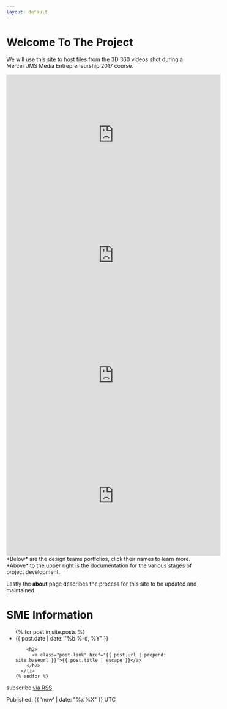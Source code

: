 ```yaml
---
layout: default
---
```


# Welcome To The Project

We will use this site to host files from the 3D 360 videos shot during a Mercer JMS Media Entrepreneurship 2017 course.

<iframe width="560" height="315" src="https://www.youtube.com/embed/N3t-qLYSpxw" frameborder="0" allowfullscreen></iframe>
<br>
<iframe width="560" height="315" src="https://www.youtube.com/embed/govZ_bD3GhE" frameborder="0" allowfullscreen></iframe>
<br>
<iframe width="560" height="315" src="https://www.youtube.com/embed/NVUi94sYHQo" frameborder="0" allowfullscreen></iframe>
<br>
<iframe width="560" height="315" src="https://www.youtube.com/embed/UAxBUUTZjnY" frameborder="0" allowfullscreen></iframe>
<br>
*Below* are the design teams portfolios, click their names to learn more. *Above* to the upper right is the documentation for the various stages of project development. 

Lastly the **about** page describes the process for this site to be updated and maintained. 


<div class="home">
  <h1 class="page-heading">SME Information</h1>

  <ul class="post-list">
    {% for post in site.posts %}
      <li>
        <span class="post-meta">{{ post.date | date: "%b %-d, %Y" }}</span>

        <h2>
          <a class="post-link" href="{{ post.url | prepend: site.baseurl }}">{{ post.title | escape }}</a>
        </h2>
      </li>
    {% endfor %}
  </ul>

  <p class="rss-subscribe">subscribe <a href="{{ "/feed.xml" | prepend: site.baseurl }}">via RSS</a></p>
  <p class="post-date">Published: {{ 'now' | date: "%x %X" }} UTC</p>
</div>
